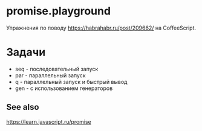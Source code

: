 # promise.playground

Упражнения по поводу https://habrahabr.ru/post/209662/ на CoffeeScript.

# Задачи

  * seq - последовательный запуск
  * par - параллельный запуск
  * q   - параллельный запуск и быстрый вывод
  * gen - с использованием генераторов

## See also

https://learn.javascript.ru/promise
